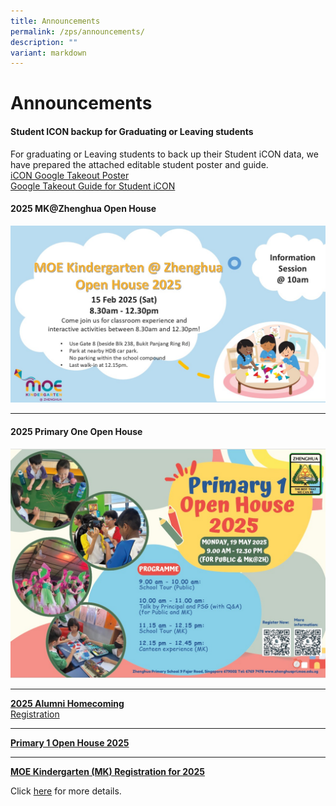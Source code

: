 ```yaml
---
title: Announcements
permalink: /zps/announcements/
description: ""
variant: markdown
---
```

**Announcements**
=================

#### **Student ICON backup for Graduating or Leaving students**<br>
For graduating or Leaving students to back up their Student iCON data, we have prepared the attached editable student poster and guide.<br>
[iCON Google Takeout Poster](/files/Announcements/For_Graduating_Students_iCON_Google_Takeout_E_Poster__202X_.pdf)<br>
[Google Takeout Guide for Student iCON](/files/Announcements/For_Graduating_Students_Google_Takeout_Guide_for_Student_iCON__202X_.pdf)


#### **2025 MK@Zhenghua Open House**
![](/images/MK%20Photos/mk_2025_open_house.jpg)

***
#### **2025 Primary One Open House**
![](/images/Our%20info%20hub/P1%20Matters/2025_P1_Open_House.jpg)

***

[**2025 Alumni Homecoming**](/files/2023%20alumni%20teachers’%20day%20invite.pdf)<br>
[Registration](https://forms.moe.edu.sg/forms/Jq25ro)

***

[**Primary 1 Open House 2025**](https://www.zhenghuapri.moe.edu.sg/our-info-hub/information-for-parents/open-house/)

* * *

[**MOE Kindergarten (MK) Registration for 2025**](https://zhenghuapri.moe.edu.sg/zps/announcements#)

Click&nbsp;<a href="/zps/announcements/moe-kindergarten-mk-registration-for-2023/" target="_blank">here</a>&nbsp;for more details.

